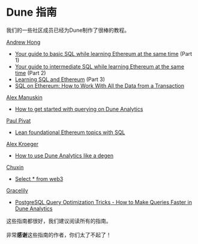 # Dune 指南

我们的一些社区成员已经为Dune制作了很棒的教程。

[Andrew Hong](https://twitter.com/andrewhong5297)

* [Your guide to basic SQL while learning Ethereum at the same time](https://towardsdatascience.com/your-guide-to-basic-sql-while-learning-ethereum-at-the-same-time-9eac17a05929) (Part 1)
* [Your guide to intermediate SQL while learning Ethereum at the same time](https://towardsdatascience.com/your-guide-to-intermediate-sql-while-learning-ethereum-at-the-same-time-7b25119ef1e2?source=user\_profile---------6----------------------------) (Part 2)
* [Learning SQL and Ethereum](https://towardsdatascience.com/learning-sql-and-ethereum-part-3-5422f080ad36) (Part 3)
* [SQL on Ethereum: How to Work With All the Data from a Transaction](https://ath.mirror.xyz/mbR1n\_CvflL1KIKCTG42bnM4HpfGBqDPNndH8mu2eJw)

[Alex Manuskin](https://twitter.com/amanusk\_)

* [How to get started with querying on Dune Analytics](https://dune.xyz/blog/get-started-guide)

[Paul Pivat](https://twitter.com/paulapivat)

* [Lean foundational Ethereum topics with SQL](https://ethereum.org/en/developers/tutorials/learn-foundational-ethereum-topics-with-sql/)&#x20;

[Alex Kroeger](https://twitter.com/alex\_kroeger)

* [How to use Dune Analytics like a degen](https://mirror.xyz/0x7B542178633f16940a131F8F6d670ffdbBe6b2Ab/0C3EQBtFqAK4k2TAGPZhg0JMY-upfTAxuTD-o91vBPc)

[Chuxin](https://twitter.com/chuxin\_h)

* [Select \* from web3](https://www.chuxinhuang.com/blog/select-from-web3/)

[Gracelily](https://twitter.com/\_grace\_lily)

* [PostgreSQL Query Optimization Tricks - How to Make Queries Faster in Dune Analytics](https://gracelily.medium.com/postgresql-query-optimization-tricks-6d5b7358d7fa)



这些指南都很好，我们建议阅读所有的指南。\
\
非常**感谢**这些指南的作者，你们太了不起了！
